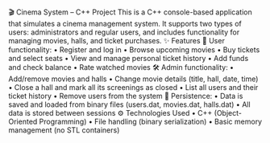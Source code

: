 🎬 Cinema System – C++ Project
This is a C++ console-based application that simulates a cinema management system. It supports two types of users: administrators and regular users, and includes functionality for managing movies, halls, and ticket purchases.
✨ Features
👤 User functionality:
•	Register and log in
•	Browse upcoming movies
•	Buy tickets and select seats
•	View and manage personal ticket history
•	Add funds and check balance
•	Rate watched movies
🛠️ Admin functionality:
•	Add/remove movies and halls
•	Change movie details (title, hall, date, time)
•	Close a hall and mark all its screenings as closed
•	List all users and their ticket history
•	Remove users from the system
💾 Persistence:
•	Data is saved and loaded from binary files (users.dat, movies.dat, halls.dat)
•	All data is stored between sessions
⚙️ Technologies Used
•	C++ (Object-Oriented Programming)
•	File handling (binary serialization)
•	Basic memory management (no STL containers)

